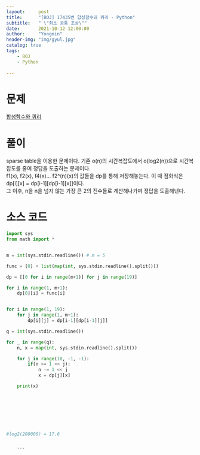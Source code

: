 ```yaml
---
layout:     post
title:      "[BOJ] 17435번 합성함수와 쿼리 - Python"
subtitle:   " \"최소 공통 조상\""
date:       2021-10-12 12:00:00
author:     "Yongmin"
header-img: "img/gyul.jpg"
catalog: true
tags:
    - BOJ
    - Python
  
---
```


# 문제
[합성함수와 쿼리](https://www.acmicpc.net/problem/17435)

# 풀이

sparse table을 이용한 문제이다. 기존 o(n)의 시간복잡도에서 o(log2(n))으로 시간복잡도를 줄여 정답을 도출하는 문제이다.  
f1(x), f2(x), f4(x)... f2^(n)(x)의 값들을 dp를 통해 저장해놓는다. 이 때 점화식은 dp[i][x] = dp[i-1][dp[i-1][x]]이다.  
그 이후, n을 n을 넘지 않는 가장 큰 2의 진수들로 계산해나가며 정답을 도출해낸다.  

# 소스 코드

```python
import sys
from math import *


m = int(sys.stdin.readline()) # m = 5

func = [0] + list(map(int, sys.stdin.readline().split()))

dp = [[0 for i in range(m+1)] for j in range(19)]

for i in range(1, m+1):
    dp[0][i] = func[i]


for i in range(1, 19):
    for j in range(1, m+1):
        dp[i][j] = dp[i-1][dp[i-1][j]]

q = int(sys.stdin.readline())

for _ in range(q):
    n, x = map(int, sys.stdin.readline().split())

    for j in range(18, -1, -1):
        if(n >= 1 << j):
            n -= 1 << j
            x = dp[j][x]

    print(x)


        





#log2(200000) = 17.6


    ```
